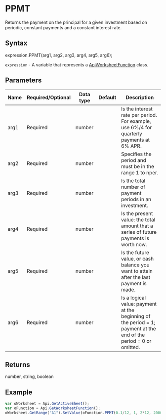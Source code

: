# PPMT

Returns the payment on the principal for a given investment based on periodic, constant payments and a constant interest rate.

## Syntax

expression.PPMT(arg1, arg2, arg3, arg4, arg5, arg6);

`expression` - A variable that represents a [ApiWorksheetFunction](../ApiWorksheetFunction.md) class.

## Parameters

| **Name** | **Required/Optional** | **Data type** | **Default** | **Description** |
| ------------- | ------------- | ------------- | ------------- | ------------- |
| arg1 | Required | number |  | Is the interest rate per period. For example, use 6%/4 for quarterly payments at 6% APR. |
| arg2 | Required | number |  | Specifies the period and must be in the range 1 to nper. |
| arg3 | Required | number |  | Is the total number of payment periods in an investment. |
| arg4 | Required | number |  | Is the present value: the total amount that a series of future payments is worth now. |
| arg5 | Required | number |  | Is the future value, or cash balance you want to attain after the last payment is made. |
| arg6 | Required | number |  | Is a logical value: payment at the beginning of the period = 1; payment at the end of the period = 0 or omitted. |

## Returns

number, string, boolean

## Example



```javascript
var oWorksheet = Api.GetActiveSheet();
var oFunction = Api.GetWorksheetFunction();
oWorksheet.GetRange("A1").SetValue(oFunction.PPMT(0.1/12, 1, 2*12, 2000, 0));
```
